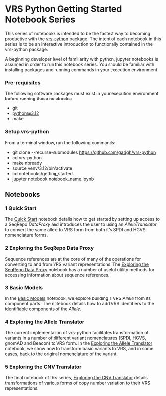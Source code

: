 # VRS Python Getting Started Notebook Series
This series of notebooks is intended to be the fastest way to becoming productive with the
[vrs-python](https://github.com/ga4gh/vrs-python) package. The
intent of each notebook in this series is to be an interactive introduction to functionally contained in the vrs-python package.

A beginning developer level of familiarity with python, jupyter notebooks is assumed in order to run this notebook series.
You should be familiar with installing packages and running commands in your execution environment.

### Pre-requisites
The following software packages must exist in your execution environment before running these notebooks:
* git
* python@3.12
* make

### Setup vrs-python
From a terminal window, run the following commands:
* git clone --recurse-submodules https://github.com/ga4gh/vrs-python
* cd vrs-python
* make nbready
* source venv/3.12/bin/activate
* cd notebooks/getting_started
* jupyter notebook notebook_name.ipynb

## Notebooks
### 1 Quick Start
The [Quick Start](1_Quick_Start.ipynb) notebook details how to get started by
setting up access to a SeqRepo *DataProxy* and introduces the user to using an *AlleleTranslator* to convert
the same allele to VRS form from both it's SPDI and HGVS nomenclature forms.
### 2 Exploring the SeqRepo Data Proxy
Sequence references are at the core of many of the operations for converting to and from VRS variant representations.
The [Exploring the SeqRepo Data Proxy](2_Exploring_the_SeqRepo_DataProxy.ipynb) notebook
has a number of useful utility methods for accessing information about sequence references.
### 3 Basic Models
In the [Basic Models](3_Basic_Models.ipynb) notebook, we explore building a VRS *Allele*
from its component parts. The notebook details how to add VRS identifiers to the identifiable components of the *Allele*.
### 4 Exploring the Allele Translator
The current implementation of vrs-python facilitates transformation of variants
in a number of different variant nomenclatures (SPDI, HGVS, gnomAD and Beacon) to VRS form. In the
[Exploring the Allele Translator](4_Exploring_the_AlleleTranslator.ipynb) notebook,
we show how to transform basic variants to VRS, and in some cases, back to the original nomenclature of the variant.
### 5 Exploring the CNV Translator
The final notebook of this series,
[Exploring the CNV Translator](5_Exploring_the_CnvTranslator.ipynb) details transformations
of various forms of copy number variation to their VRS representations.
